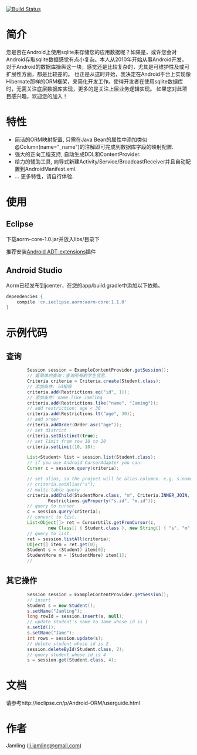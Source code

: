 [![Build Status](https://travis-ci.org/Jamling/Android-ORM.svg?branch=master)](https://travis-ci.org/Jamling/Android-ORM)

# 简介

您是否在Android上使用sqlite来存储您的应用数据呢？如果是，或许您会对Android存取sqlite数据感觉有点小复杂。本人从2010年开始从事Android开发，对于Android的数据库操纵这一块，感觉还是比较复杂的，尤其是可维护性及或可扩展性方面，都是比较差的。
也正是从这时开始，我决定在Android平台上实现像Hibernate那样的ORM框架，来简化开发工作。使得开发者在使用sqlite数据库时，无需关注底层数据库实现，更多的是关注上层业务逻辑实现。
如果您对此项目感兴趣，欢迎您的加入！

# 特性
* 简洁的ORM映射配置, 只需在Java Bean的属性中添加类似@Column(name="_name")的注解即可完成到数据库字段的映射配置.
* 强大的正向工程支持, 自动生成DDL和ContentProvider.
* 给力的辅助工具, 向导式新建Activity/Service/BroadcastReceiver并且自动配置到AndroidManifest.xml.
* ...
更多特性，请自行体验.

# 使用
## Eclipse

下载aorm-core-1.0.jar并放入libs/目录下

推荐安装[Android ADT-extensions](https://github.com/Jamling/adt-extensions/)插件

## Android Studio
Aorm已经发布到jcenter，在您的app/build.gradle中添加以下依赖。

```gradle
dependencies {
    compile 'cn.ieclipse.aorm:aorm-core:1.1.0'
}
```

# 示例代码

## 查询
```java
        Session session = ExampleContentProvider.getSession();
        // 最简单的查询：查询所有的学生信息.
        Criteria criteria = Criteria.create(Student.class);
        // 添加条件: id相等
        criteria.add(Restrictions.eq("id", 1));
        // 添加条件: name like Jamling
        criteria.add(Restrictions.like("name", "Jaming"));
        // add restriction: age < 30
        criteria.add(Restrictions.lt("age", 30));
        // add order
        criteria.addOrder(Order.asc("age"));
        // set district
        criteria.setDistinct(true);
        // set limit from row 10 to 20
        criteria.setLimit(10, 10);

        List<Student> list = session.list(Student.class);
        // if you use Android CursorAdapter you can:
        Cursor c = session.query(criteria);

        // set alias, so the project will be alias.columnn. e.g. s.name
        // criteria.setAlias("s");
        // multi-table query
        criteria.addChild(StudentMore.class, "m", Criteria.INNER_JOIN,
                Restrictions.geProperty("s.id", "m.id"));
        // query to cursor
        c = session.query(criteria);
        // convert to list.
        List<Object[]> ret = CursorUtils.getFromCursor(c,
                new Class[] { Student.class }, new String[] { "s", "m" });
        // query to list.
        ret = session.listAll(criteria);
        Object[] item = ret.get(0);
        Student s = (Student) item[0];
        StudentMore m = (StudentMore) item[1];
        //
```
## 其它操作
```java
        Session session = ExampleContentProvider.getSession();
        // insert
        Student s = new Student();
        s.setName("Jamling");
        long rowId = session.insert(s, null);
        // update student's name to Jame whose id is 1
        s.setId(1);
        s.setName("Jame");
        int rows = session.update(s);
        // delete student whose id is 2
        session.deleteById(Student.class, 2);
        // query student whose id is 4
        s = session.get(Student.class, 4);
```

# 文档
请参考http://ieclipse.cn/p/Android-ORM/userguide.html

# 作者
Jamling (li.jamling@gmail.com)

